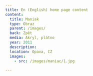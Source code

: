```yaml
---
title: En (English) home page content
content:
  title: Maniak
  type: Obraz
  parent: /images/
  back: Zpět
  media: Akryl, plátno
  year: 2011
  description: 
  location: Opava, CZ
  images:
    - src: /images/maniac/1.jpg
    
---
```

